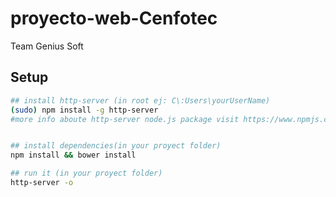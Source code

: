 # proyecto-web-Cenfotec
Team Genius Soft

## Setup

```sh
## install http-server (in root ej: C\:Users\yourUserName)
(sudo) npm install -g http-server 
#more info aboute http-server node.js package visit https://www.npmjs.com/package/http-server


## install dependencies(in your proyect folder)
npm install && bower install

## run it (in your proyect folder)
http-server -o
```
